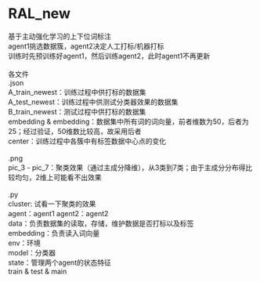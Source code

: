 # RAL_new
基于主动强化学习的上下位词标注<br/>
agent1挑选数据簇，agent2决定人工打标/机器打标<br/>
训练时先预训练好agent1，然后训练agent2，此时agent1不再更新<br/>
<br/>
各文件<br/>
.json<br/>
A_train_newest：训练过程中供打标的数据集<br/>
A_test_newest：训练过程中供测试分类器效果的数据集<br/>
B_train_newest：测试过程中供打标的数据集<br/>
embedding & embedding：数据集中所有词的词向量，前者维数为50，后者为25；经过验证，50维数比较高，故采用后者<br/>
center：训练过程中各簇中有标签数据中心点的变化<br/>
<br/>
.png<br/>
pic_3 - pic_7：聚类效果（通过主成分降维），从3类到7类；由于主成分分布得比较均匀，2维上可能看不出效果<br/>
<br/>
.py<br/>
cluster: 试看一下聚类的效果<br/>
agent：agent1  agent2：agent2<br/>
data：负责数据集的读取，存储，维护数据是否打标以及标签<br/>
embedding：负责读入词向量<br/>
env：环境 <br/>
model：分类器<br/>
state：管理两个agent的状态特征<br/>
train & test & main<br/>
